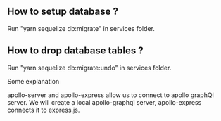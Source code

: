 ## How to setup database ?
Run "yarn sequelize db:migrate" in services folder.
## How to drop database tables ?
Run "yarn sequelize db:migrate:undo" in services folder.




Some explanation

apollo-server and apollo-express allow us to connect to apollo graphQl server.
We will create a local apollo-graphql server, apollo-express connects it to express.js.
